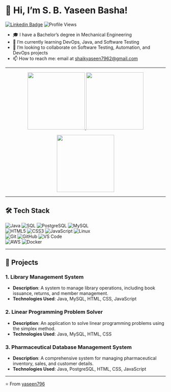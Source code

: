 # 👋 Hi, I’m S. B. Yaseen Basha!
[![Linkedin Badge](https://img.shields.io/badge/-LinkedIn-0077B5?style=square&logo=Linkedin&logoColor=white)](https://www.linkedin.com/in/s-b-yaseen-basha-5b2226192/) ![Profile Views](https://komarev.com/ghpvc/?username=yaseen796&color=blue&style=flat-square)

- 🎓 I have a Bachelor’s degree in Mechanical Engineering
- 🌱 I’m currently learning DevOps, Java, and Software Testing
- 💞️ I’m looking to collaborate on Software Testing, Automation, and DevOps projects
- 📫 How to reach me: email at [shaikyaseen7962@gmail.com](mailto:shaikyaseen7962@gmail.com)

***

<p align="center">
<a href="https://github.com/yaseen796">
  <img height="180em" src="https://github-readme-stats-eight-theta.vercel.app/api?username=yaseen796&show_icons=true&theme=algolia&include_all_commits=true&count_private=true"/>
  <img height="180em" src="https://github-readme-stats-eight-theta.vercel.app/api/top-langs/?username=yaseen796&layout=compact&langs_count=8&theme=algolia"/>
</a>
</p>
<p align="center">
  <img height="180em" src="https://github-readme-streak-stats.herokuapp.com/?user=yaseen796&theme=dark"/>
</p>

***

## 🛠 Tech Stack

![Java](https://img.shields.io/badge/-Java-333333?style=flat&logo=java&logoColor=007396)
![SQL](https://img.shields.io/badge/-SQL-333333?style=flat&logo=postgresql&logoColor=336791)
![PostgreSQL](https://img.shields.io/badge/-PostgreSQL-333333?style=flat&logo=postgresql&logoColor=336791)
![MySQL](https://img.shields.io/badge/-MySQL-333333?style=flat&logo=mysql&logoColor=4479A1)\
![HTML5](https://img.shields.io/badge/-HTML_5-333333?style=flat&logo=HTML5)
![CSS3](https://img.shields.io/badge/-CSS_3-333333?style=flat&logo=CSS3&logoColor=1572B6)
![JavaScript](https://img.shields.io/badge/-JavaScript-333333?style=flat&logo=javascript)
![Linux](https://img.shields.io/badge/-Linux-333333?style=flat&logo=linux&logoColor=FCC624)\
![Git](https://img.shields.io/badge/-Git-333333?style=flat&logo=git)
![GitHub](https://img.shields.io/badge/-GitHub-333333?style=flat&logo=github)
![VS Code](https://img.shields.io/badge/-VS_Code-333333?style=flat&logo=visual-studio-code&logoColor=007ACC)\
![AWS](https://img.shields.io/badge/-AWS-333333?style=flat&logo=amazon-aws&logoColor=FF9900)
![Docker](https://img.shields.io/badge/-Docker-333333?style=flat&logo=docker&logoColor=2496ED)

***

## 🚀 Projects

### 1. Library Management System
- **Description**: A system to manage library operations, including book issuance, returns, and member management.
- **Technologies Used**: Java, MySQL, HTML, CSS, JavaScript

### 2. Linear Programming Problem Solver
- **Description**: An application to solve linear programming problems using the simplex method.
- **Technologies Used**: Java, MySQL, HTML, CSS

### 3. Pharmaceutical Database Management System
- **Description**: A comprehensive system for managing pharmaceutical inventory, sales, and customer details.
- **Technologies Used**: Java, PostgreSQL, HTML, CSS, JavaScript

***

⭐️ From [yaseen796](https://github.com/yaseen796)
